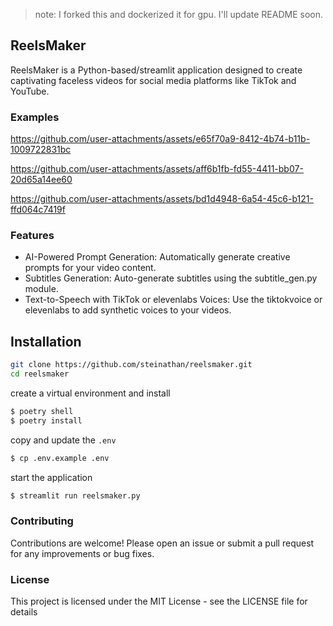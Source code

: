> note: I forked this and dockerized it for gpu.  I'll update README soon.

## ReelsMaker

ReelsMaker is a Python-based/streamlit application designed to create captivating faceless videos for social media platforms like TikTok and YouTube.

### Examples

https://github.com/user-attachments/assets/e65f70a9-8412-4b74-b11b-1009722831bc

https://github.com/user-attachments/assets/aff6b1fb-fd55-4411-bb07-20d65a14ee60

https://github.com/user-attachments/assets/bd1d4948-6a54-45c6-b121-ffd064c7419f

### Features

- AI-Powered Prompt Generation: Automatically generate creative prompts for your video content.
- Subtitles Generation: Auto-generate subtitles using the subtitle_gen.py module.
- Text-to-Speech with TikTok or elevenlabs Voices: Use the tiktokvoice or elevenlabs to add synthetic voices to your videos.

## Installation

```sh
git clone https://github.com/steinathan/reelsmaker.git
cd reelsmaker
```

create a virtual environment and install

```sh
$ poetry shell
$ poetry install
```

copy and update the `.env`

```sh
$ cp .env.example .env
```

start the application

```sh
$ streamlit run reelsmaker.py
```

### Contributing

Contributions are welcome! Please open an issue or submit a pull request for any improvements or bug fixes.

### License

This project is licensed under the MIT License - see the LICENSE file for details
